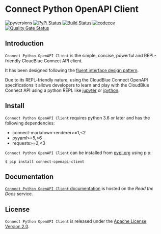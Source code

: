 # Connect Python OpenAPI Client

![pyversions](https://img.shields.io/pypi/pyversions/connect-openapi-client.svg) [![PyPi Status](https://img.shields.io/pypi/v/connect-openapi-client.svg)](https://pypi.org/project/connect-openapi-client/) [![Build Status](https://github.com/cloudblue/connect-python-openapi-client/workflows/Build%20Connect%20Python%20OpenAPI%20Client/badge.svg)](https://github.com/cloudblue/connect-python-openapi-client/actions) [![codecov](https://codecov.io/gh/cloudblue/connect-python-openapi-client/branch/master/graph/badge.svg)](https://codecov.io/gh/cloudblue/connect-python-openapi-client) [![Quality Gate Status](https://sonarcloud.io/api/project_badges/measure?project=connect-open-api-client&metric=alert_status)](https://sonarcloud.io/dashboard?id=connect-open-api-client)




## Introduction

`Connect Python OpenAPI Client` is the simple, concise, powerful and REPL-friendly CloudBlue Connect API client.

It has been designed following the [fluent interface design pattern](https://en.wikipedia.org/wiki/Fluent_interface).

Due to its REPL-friendly nature, using the CloudBlue Connect OpenAPI specifications it allows developers to learn and
play with the CloudBlue Connect API using a python REPL like [jupyter](https://jupyter.org/) or [ipython](https://ipython.org/).


## Install

`Connect Python OpenAPI Client` requires python 3.6 or later and has the following dependencies:

* connect-markdown-renderer>=1,<2
* pyyaml>=5,<6
* requests>=2,<3

`Connect Python OpenAPI Client` can be installed from [pypi.org](https://pypi.org/project/connect-openapi-client/) using pip:

```
$ pip install connect-openapi-client
```


## Documentation

[`Connect Python OpenAPI Client` documentation](https://connect-openapi-client.readthedocs.io/en/latest/) is hosted on the _Read the Docs_ service.


## License

``Connect Python OpenAPI Client`` is released under the [Apache License Version 2.0](https://www.apache.org/licenses/LICENSE-2.0).
